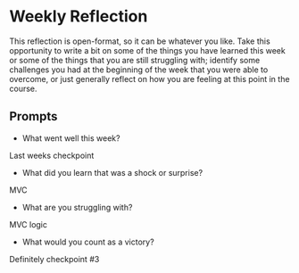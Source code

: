 # Weekly Reflection
This reflection is open-format, so it can be whatever you like. Take this opportunity to write a bit on some of the things you have learned this week or some of the things that you are still struggling with; identify some challenges you had at the beginning of the week that you were able to overcome, or just generally reflect on how you are feeling at this point in the course.


## Prompts
- What went well this week?

Last weeks checkpoint
- What did you learn that was a shock or surprise?

MVC
- What are you struggling with?

MVC logic
- What would you count as a victory?

Definitely checkpoint #3
